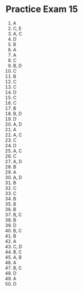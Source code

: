 # Practice Exam 15

1. A
2. C, E
3. A, C
4. D
5. B
6. A
7. A
8. C
9. B, D
10. C
11. B
12. C
13. C
14. D
15. C
16. C
17. B
18. B, D
19. D
20. A, D
21. A
22. A, C
23. C
24. D
25. A, C
26. C
27. A, D
28. B
29. A
30. A, D
31. B
32. C
33. C
34. B
35. B
36. B
37. B, C
38. B
39. D
40. B, C
41. B
42. A
43. C, D
44. B, C
45. A, B
46. A
47. B, C
48. D
49. A
50. D
